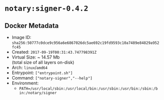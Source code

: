 # `notary:signer-0.4.2`

## Docker Metadata

- Image ID: `sha256:50777c0dce9c956a6e6867026dc5ae692c19fd9593c10a7489e84829a952fc45`
- Created: `2017-09-19T00:31:43.747798391Z`
- Virtual Size: ~ 14.57 Mb  
  (total size of all layers on-disk)
- Arch: `linux`/`amd64`
- Entrypoint: `["entrypoint.sh"]`
- Command: `["notary-signer","--help"]`
- Environment:
  - `PATH=/usr/local/sbin:/usr/local/bin:/usr/sbin:/usr/bin:/sbin:/bin:/notary/signer`
